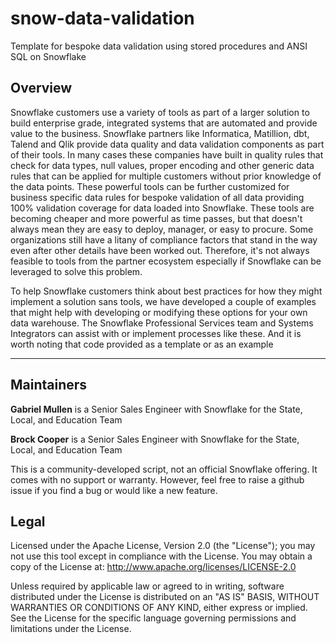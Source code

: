 # snow-data-validation
Template for bespoke data validation using stored procedures and ANSI SQL on Snowflake

## Overview
Snowflake customers use a variety of tools as part of a larger solution to build enterprise grade, integrated systems that are automated and provide value to the business. Snowflake partners like Informatica, Matillion, dbt, Talend and Qlik provide data quality and data validation components as part of their tools. In many cases these companies have built in quality rules that check for data types, null values, proper encoding and other generic data rules that can be applied for multiple customers without prior knowledge of the data points. These powerful tools can be further customized for business specific data rules for bespoke validation of all data providing 100% validation coverage for data loaded into Snowflake. These tools are becoming cheaper and more powerful as time passes, but that doesn't always mean they are easy to deploy, manager, or easy to procure. Some organizations still have a litany of compliance factors that stand in the way even after other details have been worked out. Therefore, it's not always feasible to tools from the partner ecosystem especially if Snowflake can be leveraged to solve this problem.

To help Snowflake customers think about best practices for how they might implement a solution sans tools, we have developed a couple of examples that might help with developing or modifying these options for your own data warehouse. The Snowflake Professional Services team and Systems Integrators can assist with or implement processes like these. And it is worth noting that code provided as a template or as an example 
<hr>

## Maintainers

**Gabriel Mullen**
is a Senior Sales Engineer with Snowflake for the State, Local, and Education Team

**Brock Cooper**
is a Senior Sales Engineer with Snowflake for the State, Local, and Education Team

This is a community-developed script, not an official Snowflake offering. It comes with no support or warranty. However, feel free to raise a github issue if you find a bug or would like a new feature.

## Legal
Licensed under the Apache License, Version 2.0 (the "License"); you may not use this tool except in compliance with the License. You may obtain a copy of the License at: http://www.apache.org/licenses/LICENSE-2.0

Unless required by applicable law or agreed to in writing, software distributed under the License is distributed on an "AS IS" BASIS, WITHOUT WARRANTIES OR CONDITIONS OF ANY KIND, either express or implied. See the License for the specific language governing permissions and limitations under the License.
